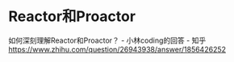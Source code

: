 # Reactor和Proactor
如何深刻理解Reactor和Proactor？ - 小林coding的回答 - 知乎
https://www.zhihu.com/question/26943938/answer/1856426252